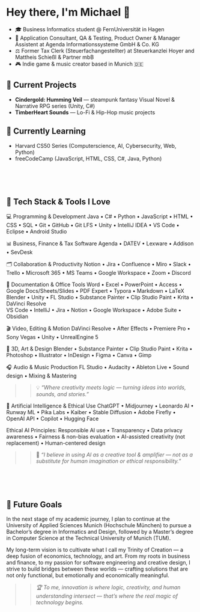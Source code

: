 # Hey there, I'm Michael 👋
- 🎓 Business Informatics student @ FernUniversität in Hagen <br>
- 💼 Application Consultant, QA & Testing, Product Owner & Manager Assistent at Agenda Informationssysteme GmbH & Co. KG <br>
- ⚖️ Former Tax Clerk (Steuerfachangestellter) at Steuerkanzlei Hoyer and Mattheis Schießl & Partner mbB <br>
- 🎮 Indie game & music creator based in Munich 🇩🇪  <br>

## 🚀 Current Projects
- **Cindergold: Humming Veil** — steampunk fantasy Visual Novel & Narrative RPG series (Unity, C#)
- **TimberHeart Sounds** — Lo-Fi & Hip-Hop music projects  

## 🧠 Currently Learning
- Harvard CS50 Series (Computerscience, AI, Cybersecurity, Web, Python)
- freeCodeCamp (JavaScript, HTML, CSS, C#, Java, Python)

<br><br><br>

## 💖 Tech Stack & Tools I Love

💻 Programming & Development
Java • C# • Python • JavaScript • HTML • CSS • SQL • Git • GitHub • Git LFS • Unity • IntelliJ IDEA • VS Code • Eclipse • Android Studio

📊 Business, Finance & Tax Software
Agenda • DATEV • Lexware • Addison • SevDesk

🗂 Collaboration & Productivity
Notion • Jira • Confluence • Miro • Slack • Trello • Microsoft 365 • MS Teams • Google Workspace • Zoom • Discord

🧾 Documentation & Office Tools
Word • Excel • PowerPoint • Access • Google Docs/Sheets/Slides • PDF Expert • Typora • Markdown • LaTeX
Blender • Unity • FL Studio • Substance Painter • Clip Studio Paint • Krita • DaVinci Resolve  
VS Code • IntelliJ • Jira • Notion • Google Workspace • Adobe Suite • Obsidian

🎬 Video, Editing & Motion
DaVinci Resolve • After Effects • Premiere Pro • Sony Vegas • Unity • UnrealEngine 5

🎨 3D, Art & Design
Blender • Substance Painter • Clip Studio Paint • Krita • Photoshop • Illustrator • InDesign • Figma • Canva • Gimp

🎧 Audio & Music Production
FL Studio • Audacity • Ableton Live • Sound design • Mixing & Mastering

>>💡 *“Where creativity meets logic — turning ideas into worlds, sounds, and stories.”*

🤖 Artificial Intelligence & Ethical Use
ChatGPT • Midjourney • Leonardo AI • Runway ML • Pika Labs • Kaiber • Stable Diffusion • Adobe Firefly • OpenAI API • Copilot • Hugging Face

Ethical AI Principles:
Responsible AI use • Transparency • Data privacy awareness • Fairness & non-bias evaluation • AI-assisted creativity (not replacement) • Human-centered design

>>💭 *“I believe in using AI as a creative tool & amplifier — not as a substitute for human imagination or ethical responsibility.”*


<br><br><br>

## 🎯 Future Goals
In the next stage of my academic journey, I plan to continue at the University of Applied Sciences Munich (Hochschule München)
to pursue a Bachelor’s degree in Informatics and Design, followed by a Master’s degree in Computer Science at the Technical University of Munich (TUM).

My long-term vision is to cultivate what I call my Trinity of Creation —
a deep fusion of economics, technology, and art.
From my roots in business and finance, to my passion for software engineering and creative design,
I strive to build bridges between these worlds — crafting solutions that are not only functional,
but emotionally and economically meaningful.

>>*🏆 To me, innovation is where logic, creativity, and human understanding intersect —
that’s where the real magic of technology begins.*

